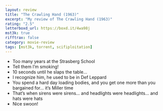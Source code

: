 ```yaml
---
layout: review
title: "The Crawling Hand (1963)"
excerpt: "My review of The Crawling Hand (1963)"
rating: "2.5"
letterboxd_url: https://boxd.it/4wa98j
mst3k: true
rifftrax: false
category: movie-review
tags: [mst3k, torrent, scifiploitation]
---
```


- Too many years at the Strasberg School
- Tell them I’m smoking!
- 10 seconds until he slaps the table…
- I recognize him, he used to be in Def Leppard
- You spend a hard day loading bodies, and you get one more than you bargained for… it’s Miller time
- That’s when sirens were sirens… and headlights were headlights… and hats were hats
- Nice swoon!
